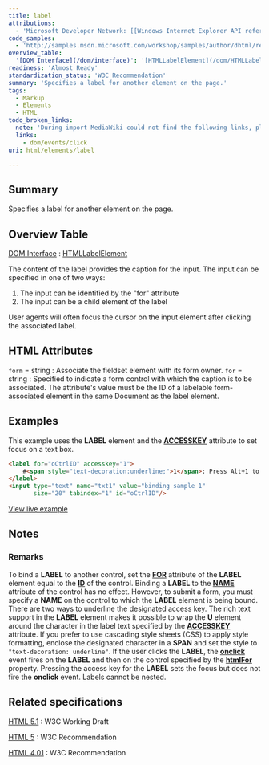 ```yaml
---
title: label
attributions:
  - 'Microsoft Developer Network: [[Windows Internet Explorer API reference](http://msdn.microsoft.com/en-us/library/ie/hh828809%28v=vs.85%29.aspx) Article]'
code_samples:
  - 'http://samples.msdn.microsoft.com/workshop/samples/author/dhtml/refs/accesskey.htm'
overview_table:
  '[DOM Interface](/dom/interface)': '[HTMLLabelElement](/dom/HTMLLabelElement)'
readiness: 'Almost Ready'
standardization_status: 'W3C Recommendation'
summary: 'Specifies a label for another element on the page.'
tags:
  - Markup
  - Elements
  - HTML
todo_broken_links:
  note: 'During import MediaWiki could not find the following links, please fix and adjust this list.'
  links:
    - dom/events/click
uri: html/elements/label

---
```

## Summary

Specifies a label for another element on the page.

## Overview Table

[DOM Interface](/dom/interface)
:   [HTMLLabelElement](/dom/HTMLLabelElement)

The content of the label provides the caption for the input. The input can be specified in one of two ways:

1.  The input can be identified by the "for" attribute
2.  The input can be a child element of the label

User agents will often focus the cursor on the input element after clicking the associated label.

## HTML Attributes

 `form` = string
:   Associate the fieldset element with its form owner.
 `for` = string
:   Specified to indicate a form control with which the caption is to be associated.
    The attribute's value must be the ID of a labelable form-associated element in the same Document as the label element.

## Examples

This example uses the **LABEL** element and the [**ACCESSKEY**](/html/attributes/accessKey) attribute to set focus on a text box.

``` html
<label for="oCtrlID" accesskey="1">
    #<span style="text-decoration:underline;">1</span>: Press Alt+1 to set focus to textbox
</label>
<input type="text" name="txt1" value="binding sample 1"
       size="20" tabindex="1" id="oCtrlID"/>
```

[View live example](http://samples.msdn.microsoft.com/workshop/samples/author/dhtml/refs/accesskey.htm)

## Notes

### Remarks

To bind a **LABEL** to another control, set the [**FOR**](/html/attributes/dom/for) attribute of the **LABEL** element equal to the [**ID**](/html/attributes/id) of the control. Binding a **LABEL** to the [**NAME**](/html/attributes/name) attribute of the control has no effect. However, to submit a form, you must specify a **NAME** on the control to which the **LABEL** element is being bound. There are two ways to underline the designated access key. The rich text support in the **LABEL** element makes it possible to wrap the **U** element around the character in the label text specified by the [**ACCESSKEY**](/html/attributes/accessKey) attribute. If you prefer to use cascading style sheets (CSS) to apply style formatting, enclose the designated character in a **SPAN** and set the style to `"text-decoration: underline"`. If the user clicks the **LABEL**, the [**onclick**](/w/index.php?title=dom/events/click&action=edit&redlink=1) event fires on the **LABEL** and then on the control specified by the [**htmlFor**](/html/attributes/dom/for) property. Pressing the access key for the **LABEL** sets the focus but does not fire the **onclick** event. Labels cannot be nested.

## Related specifications

[HTML 5.1](http://www.w3.org/TR/html51/forms.html#the-label-element)
:   W3C Working Draft

[HTML 5](http://www.w3.org/TR/html5/forms.html#the-label-element)
:   W3C Recommendation

[HTML 4.01](http://www.w3.org/TR/html401/interact/forms.html#edef-LABEL)
:   W3C Recommendation

